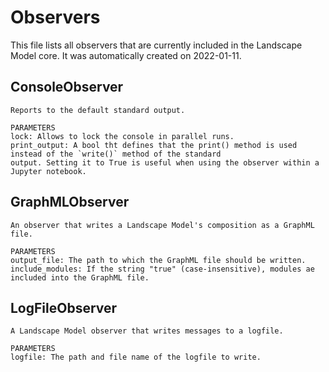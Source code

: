 # Observers
This file lists all observers that are currently included in the Landscape Model core.
It was automatically created on 2022-01-11.


## ConsoleObserver
    Reports to the default standard output.

    PARAMETERS
    lock: Allows to lock the console in parallel runs.
    print_output: A bool tht defines that the print() method is used instead of the `write()` method of the standard
    output. Setting it to True is useful when using the observer within a Jupyter notebook.
    

## GraphMLObserver
    An observer that writes a Landscape Model's composition as a GraphML file.

    PARAMETERS
    output_file: The path to which the GraphML file should be written.
    include_modules: If the string "true" (case-insensitive), modules ae included into the GraphML file.
    

## LogFileObserver
    A Landscape Model observer that writes messages to a logfile.

    PARAMETERS
    logfile: The path and file name of the logfile to write.
    